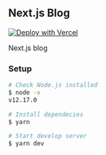 ## Next.js Blog

[![Deploy with Vercel](https://vercel.com/button)](https://vercel.com/import/git?s=https%3A%2F%2Fgithub.com%2FYopiNoji%2Fnext-js-blog)

Next.js blog

### Setup

```bash
# Check Node.js installed
$ node -v
v12.17.0

# Install dependecies
$ yarn

# Start develop server
$ yarn dev
```

